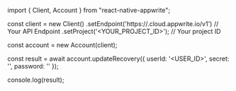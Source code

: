 import { Client, Account } from "react-native-appwrite";

const client = new Client()
    .setEndpoint('https://<REGION>.cloud.appwrite.io/v1') // Your API Endpoint
    .setProject('<YOUR_PROJECT_ID>'); // Your project ID

const account = new Account(client);

const result = await account.updateRecovery({
    userId: '<USER_ID>',
    secret: '<SECRET>',
    password: ''
});

console.log(result);
